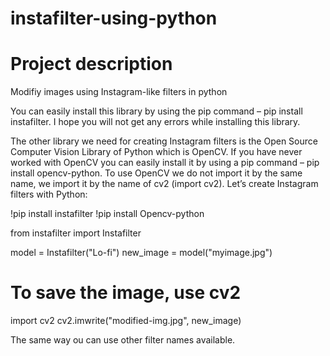 # instafilter-using-python

# Project description

 Modifiy images using Instagram-like filters in python

You can easily install this library by using the pip command – pip install instafilter. I hope you will not get any errors while installing this library.

The other library we need for creating Instagram filters is the Open Source Computer Vision Library of Python which is OpenCV. If you have never worked with OpenCV you can easily install it by using a pip command – pip install opencv-python. To use OpenCV we do not import it by the same name, we import it by the name of cv2 (import cv2). Let’s create Instagram filters with Python:

!pip install instafilter
!pip install Opencv-python

from instafilter import Instafilter

model = Instafilter("Lo-fi")
new_image = model("myimage.jpg")

# To save the image, use cv2
import cv2
cv2.imwrite("modified-img.jpg", new_image)


The same way ou can use other filter names available.

